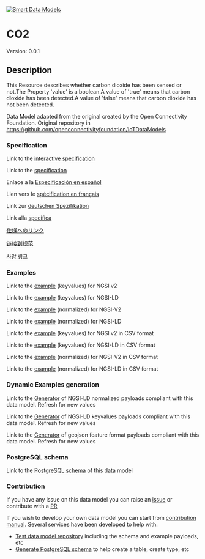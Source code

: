 [![Smart Data Models](https://smartdatamodels.org/wp-content/uploads/2022/01/SmartDataModels_logo.png "Logo")](https://smartdatamodels.org)
# CO2
Version: 0.0.1

## Description 

This Resource describes whether carbon dioxide has been sensed or not.The Property 'value' is a boolean.A value of 'true' means that carbon dioxide has been detected.A value of 'false' means that carbon dioxide has not been detected.

Data Model adapted from the original created by the Open Connectivity Foundation. Original repository in https://github.com/openconnectivityfoundation/IoTDataModels
### Specification

Link to the [interactive specification](https://swagger.lab.fiware.org/?url=https://smart-data-models.github.io/dataModel.OCF/CO2/swagger.yaml)

Link to the [specification](https://github.com/smart-data-models/dataModel.OCF/blob/master/CO2/doc/spec.md)

Enlace a la [Especificación en español](https://github.com/smart-data-models/dataModel.OCF/blob/master/CO2/doc/spec_ES.md)

Lien vers le [spécification en français](https://github.com/smart-data-models/dataModel.OCF/blob/master/CO2/doc/spec_FR.md)

Link zur [deutschen Spezifikation](https://github.com/smart-data-models/dataModel.OCF/blob/master/CO2/doc/spec_DE.md)

Link alla [specifica](https://github.com/smart-data-models/dataModel.OCF/blob/master/CO2/doc/spec_IT.md)

[仕様へのリンク](https://github.com/smart-data-models/dataModel.OCF/blob/master/CO2/doc/spec_JA.md)

[链接到规范](https://github.com/smart-data-models/dataModel.OCF/blob/master/CO2/doc/spec_ZH.md)

[사양 링크](https://github.com/smart-data-models/dataModel.OCF/blob/master/CO2/doc/spec_KO.md)
### Examples

Link to the [example](https://smart-data-models.github.io/dataModel.OCF/CO2/examples/example.json) (keyvalues) for NGSI v2

Link to the [example](https://smart-data-models.github.io/dataModel.OCF/CO2/examples/example.jsonld) (keyvalues) for NGSI-LD

Link to the [example](https://smart-data-models.github.io/dataModel.OCF/CO2/examples/example-normalized.json) (normalized) for NGSI-V2

Link to the [example](https://smart-data-models.github.io/dataModel.OCF/CO2/examples/example-normalized.jsonld) (normalized) for NGSI-LD

Link to the [example](https://github.com/smart-data-models/dataModel.OCF/blob/master/CO2/examples/example.json.csv) (keyvalues) for NGSI v2 in CSV format

Link to the [example](https://github.com/smart-data-models/dataModel.OCF/blob/master/CO2/examples/example.jsonld.csv) (keyvalues) for NGSI-LD in CSV format

Link to the [example](https://github.com/smart-data-models/dataModel.OCF/blob/master/CO2/examples/example-normalized.json.csv) (normalized) for NGSI-V2 in CSV format

Link to the [example](https://github.com/smart-data-models/dataModel.OCF/blob/master/CO2/examples/example-normalized.jsonld.csv) (normalized) for NGSI-LD in CSV format
### Dynamic Examples generation

Link to the [Generator](https://smartdatamodels.org/extra/ngsi-ld_generator.php?schemaUrl=https://raw.githubusercontent.com/smart-data-models/dataModel.OCF/master/CO2/schema.json&email=info@smartdatamodels.org) of NGSI-LD normalized payloads compliant with this data model. Refresh for new values

Link to the [Generator](https://smartdatamodels.org/extra/ngsi-ld_generator_keyvalues.php?schemaUrl=https://raw.githubusercontent.com/smart-data-models/dataModel.OCF/master/CO2/schema.json&email=info@smartdatamodels.org) of NGSI-LD keyvalues payloads compliant with this data model. Refresh for new values

Link to the [Generator](https://smartdatamodels.org/extra/geojson_features_generator.php?schemaUrl=https://raw.githubusercontent.com/smart-data-models/dataModel.OCF/master/CO2/schema.json&email=info@smartdatamodels.org) of geojson feature format payloads compliant with this data model. Refresh for new values
### PostgreSQL schema

Link to the [PostgreSQL schema](https://github.com/smart-data-models/dataModel.OCF/blob/master/CO2/schema.sql) of this data model
### Contribution

 If you have any issue on this data model you can raise an [issue](https://github.com/smart-data-models/dataModel.OCF/issues)  or contribute with a [PR](https://github.com/smart-data-models/dataModel.OCF/pulls)

 If you wish to develop your own data model you can start from [contribution manual](https://bit.ly/contribution_manual). Several services have been developed to help with: 
 - [Test data model repository](https://smartdatamodels.org/index.php/data-models-contribution-api/) including the schema and example payloads, etc
 - [Generate PostgreSQL schema](https://smartdatamodels.org/index.php/sql-service/) to help create a table, create type, etc